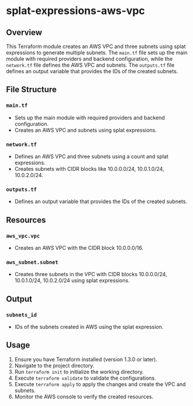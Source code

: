 # splat-expressions-aws-vpc

## Overview

This Terraform module creates an AWS VPC and three subnets using splat expressions to generate multiple subnets. The `main.tf` file sets up the main module with required providers and backend configuration, while the `network.tf` file defines the AWS VPC and subnets. The `outputs.tf` file defines an output variable that provides the IDs of the created subnets.

## File Structure

### `main.tf`

- Sets up the main module with required providers and backend configuration.
- Creates an AWS VPC and subnets using splat expressions.

### `network.tf`

- Defines an AWS VPC and three subnets using a count and splat expressions.
- Creates subnets with CIDR blocks like 10.0.0.0/24, 10.0.1.0/24, 10.0.2.0/24.

### `outputs.tf`

- Defines an output variable that provides the IDs of the created subnets.

## Resources

### `aws_vpc.vpc`

- Creates an AWS VPC with the CIDR block 10.0.0.0/16.

### `aws_subnet.subnet`

- Creates three subnets in the VPC with CIDR blocks 10.0.0.0/24, 10.0.1.0/24, 10.0.2.0/24 using splat expressions.

## Output

### `subnets_id`

- IDs of the subnets created in AWS using the splat expression.

## Usage

1. Ensure you have Terraform installed (version 1.3.0 or later).
2. Navigate to the project directory.
3. Run `terraform init` to initialize the working directory.
4. Execute `terraform validate` to validate the configurations.
5. Execute `terraform apply` to apply the changes and create the VPC and subnets.
6. Monitor the AWS console to verify the created resources.